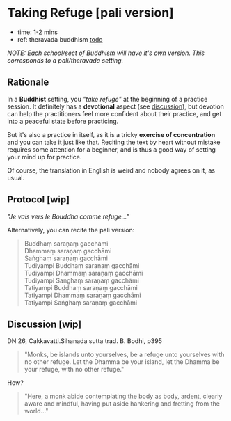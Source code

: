 # Taking Refuge [pali version]

* time: 1-2 mins
* ref: theravada buddhism [todo]()

_NOTE: Each school/sect of Buddhism will have it's own version. This corresponds to a pali/theravada setting._

## Rationale

In a **Buddhist** setting, you _"take refuge"_ at the beginning of a practice session. It definitely has a **devotional** aspect (see [discussion](#discussion)), but devotion can help the practitioners feel more confident about their practice, and get into a peaceful state before practicing.

But it's also a practice in itself, as it is a tricky **exercise of concentration** and you can take it just like that. Reciting the text by heart without mistake requires some attention for a beginner, and is thus a good way of setting your mind up for practice.

Of course, the translation in English is weird and nobody agrees on it, as usual.


## Protocol [wip]

_"Je vais vers le Bouddha comme refuge..."_

Alternatively, you can recite the pali version:

> Buddhaṃ saraṇaṃ gacchāmi  
> Dhammaṃ saraṇaṃ gacchāmi  
> Saṅghaṃ saraṇaṃ gacchāmi  
> Tudiyampi Buddhaṃ saraṇaṃ gacchāmi  
> Tudiyampi Dhammaṃ saraṇaṃ gacchāmi  
> Tudiyampi Saṅghaṃ saraṇaṃ gacchāmi  
> Tatiyampi Buddhaṃ saraṇaṃ gacchāmi  
> Tatiyampi Dhammaṃ saraṇaṃ gacchāmi  
> Tatiyampi Saṅghaṃ saraṇaṃ gacchāmi  


## Discussion [wip]

DN 26, Cakkavatti.Sihanada sutta
trad. B. Bodhi, p395

> "Monks, be islands unto yourselves, be a refuge unto yourselves with no other refuge. Let the Dhamma be your island, let the Dhamma be your refuge, with no other refuge."

How?

> "Here, a monk abide contemplating the body as body, ardent, clearly aware and mindful, having put aside hankering and fretting from the world..."

